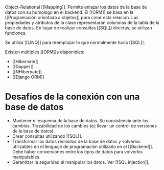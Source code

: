 Object-Relational [[Mapping]]. Permite enlazar los datos de la base de datos con su homologo en el backend. El [[ORM]] se basa en la [[Programación orientada a objetos]] para crear esta relación. Las propiedades y atributos de la clase representarán columnas de la tabla de la base de datos. En lugar de realizar consultas [[SQL]] directas, se utilizan funciones. 

Se utiliza [[LINQ]] para reemplazar lo que normalmente haría [[SQL]].

Existen múltiples [[ORM]]s disponibles:
- [[Hibernate]]
- [[Dapper]]
- [[NHibernate]]
- [[Django ORM]]
# Desafíos de la conexión con una base de datos
- Mantener el esquema de la base de datos. Su consistencia ante los cambios. Trazabilidad de los cambios (ej: llevar un control de versiones de la base de datos).
- Crear consultas utilizando [[SQL]]. 
- Transformar los datos recibidos de la base de datos y volverlos utilizables en el lenguaje de programación utilizado en el [[Backend]]. Debe haber conversiones entre los tipos de datos para volverlos manipulables.
- Garantizar la seguridad al manipular los datos. Ver [[SQL injection]].